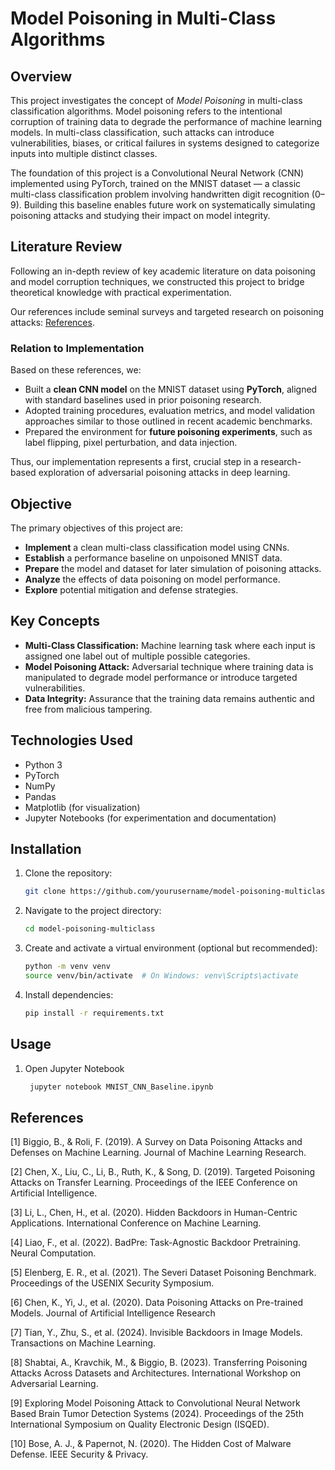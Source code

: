 # Model Poisoning in Multi-Class Algorithms

## Overview

This project investigates the concept of *Model Poisoning* in multi-class classification algorithms. Model poisoning refers to the intentional corruption of training data to degrade the performance of machine learning models. In multi-class classification, such attacks can introduce vulnerabilities, biases, or critical failures in systems designed to categorize inputs into multiple distinct classes.

The foundation of this project is a Convolutional Neural Network (CNN) implemented using PyTorch, trained on the MNIST dataset — a classic multi-class classification problem involving handwritten digit recognition (0–9). Building this baseline enables future work on systematically simulating poisoning attacks and studying their impact on model integrity.

## Literature Review

Following an in-depth review of key academic literature on data poisoning and model corruption techniques, we constructed this project to bridge theoretical knowledge with practical experimentation. 

Our references include seminal surveys and targeted research on poisoning attacks: [References](References.md).

### Relation to Implementation

Based on these references, we:
- Built a **clean CNN model** on the MNIST dataset using **PyTorch**, aligned with standard baselines used in prior poisoning research.
- Adopted training procedures, evaluation metrics, and model validation approaches similar to those outlined in recent academic benchmarks.
- Prepared the environment for **future poisoning experiments**, such as label flipping, pixel perturbation, and data injection.

Thus, our implementation represents a first, crucial step in a research-based exploration of adversarial poisoning attacks in deep learning.

## Objective

The primary objectives of this project are:

- **Implement** a clean multi-class classification model using CNNs.
- **Establish** a performance baseline on unpoisoned MNIST data.
- **Prepare** the model and dataset for later simulation of poisoning attacks.
- **Analyze** the effects of data poisoning on model performance.
- **Explore** potential mitigation and defense strategies.

## Key Concepts

- **Multi-Class Classification:** Machine learning task where each input is assigned one label out of multiple possible categories.
- **Model Poisoning Attack:** Adversarial technique where training data is manipulated to degrade model performance or introduce targeted vulnerabilities.
- **Data Integrity:** Assurance that the training data remains authentic and free from malicious tampering.

## Technologies Used

- Python 3
- PyTorch
- NumPy
- Pandas
- Matplotlib (for visualization)
- Jupyter Notebooks (for experimentation and documentation)

## Installation

1. Clone the repository:
    ```bash
    git clone https://github.com/yourusername/model-poisoning-multiclass.git
    

2. Navigate to the project directory:
    ```bash
    cd model-poisoning-multiclass
    

3. Create and activate a virtual environment (optional but recommended):
    ```bash
    python -m venv venv
    source venv/bin/activate  # On Windows: venv\Scripts\activate

4. Install dependencies:
    ```bash
    pip install -r requirements.txt    


## Usage

1. Open Jupyter Notebook 
   ```bash
    jupyter notebook MNIST_CNN_Baseline.ipynb

## References

[1] Biggio, B., & Roli, F. (2019). A Survey on Data Poisoning Attacks and Defenses on Machine Learning. Journal of Machine Learning Research.

[2] Chen, X., Liu, C., Li, B., Ruth, K., & Song, D. (2019). Targeted Poisoning Attacks on Transfer Learning. Proceedings of the IEEE Conference on Artificial Intelligence.

[3] Li, L., Chen, H., et al. (2020). Hidden Backdoors in Human-Centric Applications. International Conference on Machine Learning.

[4] Liao, F., et al. (2022). BadPre: Task-Agnostic Backdoor Pretraining. Neural Computation.

[5] Elenberg, E. R., et al. (2021). The Severi Dataset Poisoning Benchmark. Proceedings of the USENIX Security Symposium.

[6] Chen, K., Yi, J., et al. (2020). Data Poisoning Attacks on Pre-trained Models. Journal of Artificial Intelligence Research

[7] Tian, Y., Zhu, S., et al. (2024). Invisible Backdoors in Image Models. Transactions on Machine Learning.

[8] Shabtai, A., Kravchik, M., & Biggio, B. (2023). Transferring Poisoning Attacks Across Datasets and Architectures. International Workshop on Adversarial Learning.

[9] Exploring Model Poisoning Attack to Convolutional Neural Network Based Brain Tumor Detection Systems (2024). Proceedings of the 25th International Symposium on Quality Electronic Design (ISQED).

[10] Bose, A. J., & Papernot, N. (2020). The Hidden Cost of Malware Defense. IEEE Security & Privacy.
